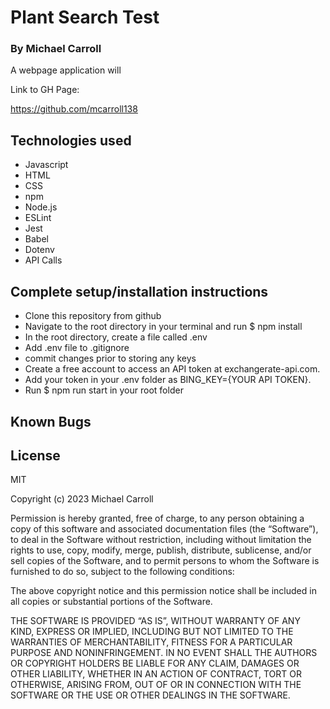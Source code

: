 # **Plant Search Test**

### By Michael Carroll

A webpage application will

Link to GH Page:
 
https://github.com/mcarroll138

## Technologies used 
- Javascript
- HTML
- CSS
- npm
- Node.js
- ESLint
- Jest
- Babel
- Dotenv
- API Calls

## Complete setup/installation instructions 
- Clone this repository from github
- Navigate to the root directory in your terminal and run $ npm install
- In the root directory, create a file called .env
- Add .env file to .gitignore
- commit changes prior to storing any keys
- Create a free account to access an API token at exchangerate-api.com.
- Add your token in your .env folder as BING_KEY={YOUR API TOKEN}.
- Run $ npm run start in your root folder

## Known Bugs

## License
MIT

Copyright (c) 2023 Michael Carroll

Permission is hereby granted, free of charge, to any person obtaining a copy of this software and associated documentation files (the “Software”), to deal in the Software without restriction, including without limitation the rights to use, copy, modify, merge, publish, distribute, sublicense, and/or sell copies of the Software, and to permit persons to whom the Software is furnished to do so, subject to the following conditions:

The above copyright notice and this permission notice shall be included in all copies or substantial portions of the Software.

THE SOFTWARE IS PROVIDED “AS IS”, WITHOUT WARRANTY OF ANY KIND, EXPRESS OR IMPLIED, INCLUDING BUT NOT LIMITED TO THE WARRANTIES OF MERCHANTABILITY, FITNESS FOR A PARTICULAR PURPOSE AND NONINFRINGEMENT. IN NO EVENT SHALL THE AUTHORS OR COPYRIGHT HOLDERS BE LIABLE FOR ANY CLAIM, DAMAGES OR OTHER LIABILITY, WHETHER IN AN ACTION OF CONTRACT, TORT OR OTHERWISE, ARISING FROM, OUT OF OR IN CONNECTION WITH THE SOFTWARE OR THE USE OR OTHER DEALINGS IN THE SOFTWARE.
